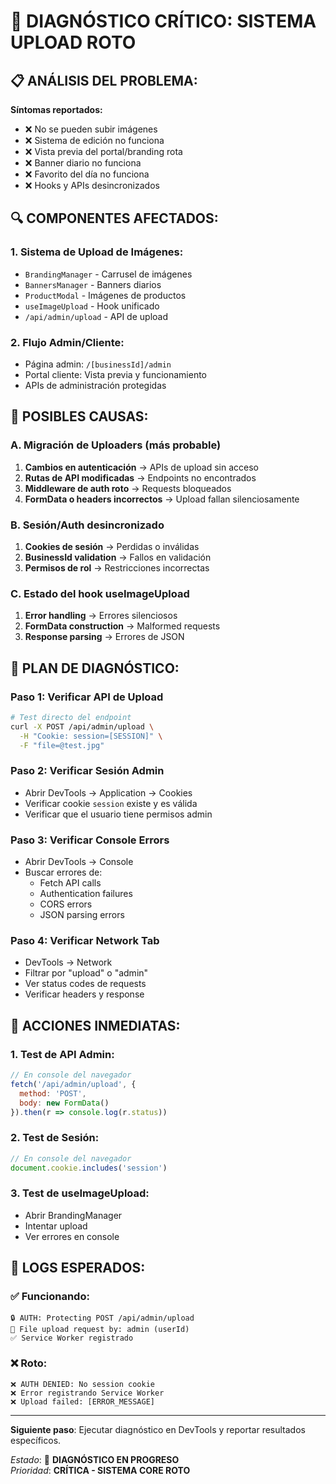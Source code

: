 # 🚨 DIAGNÓSTICO CRÍTICO: SISTEMA UPLOAD ROTO

## 📋 **ANÁLISIS DEL PROBLEMA:**

**Síntomas reportados:**
- ❌ No se pueden subir imágenes
- ❌ Sistema de edición no funciona
- ❌ Vista previa del portal/branding rota
- ❌ Banner diario no funciona
- ❌ Favorito del día no funciona
- ❌ Hooks y APIs desincronizados

## 🔍 **COMPONENTES AFECTADOS:**

### **1. Sistema de Upload de Imágenes:**
- `BrandingManager` - Carrusel de imágenes
- `BannersManager` - Banners diarios  
- `ProductModal` - Imágenes de productos
- `useImageUpload` - Hook unificado
- `/api/admin/upload` - API de upload

### **2. Flujo Admin/Cliente:**
- Página admin: `/[businessId]/admin`
- Portal cliente: Vista previa y funcionamiento
- APIs de administración protegidas

## 🎯 **POSIBLES CAUSAS:**

### **A. Migración de Uploaders (más probable)**
1. **Cambios en autenticación** → APIs de upload sin acceso
2. **Rutas de API modificadas** → Endpoints no encontrados
3. **Middleware de auth roto** → Requests bloqueados
4. **FormData o headers incorrectos** → Upload fallan silenciosamente

### **B. Sesión/Auth desincronizado**
1. **Cookies de sesión** → Perdidas o inválidas
2. **BusinessId validation** → Fallos en validación
3. **Permisos de rol** → Restricciones incorrectas

### **C. Estado del hook useImageUpload**
1. **Error handling** → Errores silenciosos
2. **FormData construction** → Malformed requests  
3. **Response parsing** → Errores de JSON

## 🔧 **PLAN DE DIAGNÓSTICO:**

### **Paso 1: Verificar API de Upload**
```bash
# Test directo del endpoint
curl -X POST /api/admin/upload \
  -H "Cookie: session=[SESSION]" \
  -F "file=@test.jpg"
```

### **Paso 2: Verificar Sesión Admin**
- Abrir DevTools → Application → Cookies
- Verificar cookie `session` existe y es válida
- Verificar que el usuario tiene permisos admin

### **Paso 3: Verificar Console Errors**
- Abrir DevTools → Console
- Buscar errores de:
  - Fetch API calls
  - Authentication failures
  - CORS errors
  - JSON parsing errors

### **Paso 4: Verificar Network Tab**
- DevTools → Network
- Filtrar por "upload" o "admin"
- Ver status codes de requests
- Verificar headers y response

## 🚨 **ACCIONES INMEDIATAS:**

### **1. Test de API Admin:**
```javascript
// En console del navegador
fetch('/api/admin/upload', {
  method: 'POST',
  body: new FormData()
}).then(r => console.log(r.status))
```

### **2. Test de Sesión:**
```javascript
// En console del navegador
document.cookie.includes('session')
```

### **3. Test de useImageUpload:**
- Abrir BrandingManager
- Intentar upload
- Ver errores en console

## 📝 **LOGS ESPERADOS:**

### **✅ Funcionando:**
```
🔒 AUTH: Protecting POST /api/admin/upload
📁 File upload request by: admin (userId)
✅ Service Worker registrado
```

### **❌ Roto:**
```
❌ AUTH DENIED: No session cookie
❌ Error registrando Service Worker
❌ Upload failed: [ERROR_MESSAGE]
```

---

**Siguiente paso**: Ejecutar diagnóstico en DevTools y reportar resultados específicos.

*Estado*: 🚨 **DIAGNÓSTICO EN PROGRESO**  
*Prioridad*: **CRÍTICA - SISTEMA CORE ROTO**
